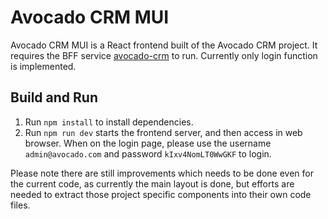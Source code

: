 # Avocado CRM MUI

Avocado CRM MUI is a React frontend built of the Avocado CRM project. It requires the BFF service [avocado-crm](https://github.com/zwnormal/avocado) to run. Currently only login function is implemented.

## Build and Run
1. Run `npm install` to install dependencies.
2. Run `npm run dev` starts the frontend server, and then access in web browser. When on the login page, please use the username `admin@avocado.com` and password `kIxv4NomLT0WwGKF` to login.

Please note there are still improvements which needs to be done even for the current code, as currently the main layout is done, but efforts are needed to extract those project specific components into their own code files.

